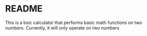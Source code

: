 # README #

This is a bsic calculator that performs basic math functions on two numbers. Currently, it will only operate on two numbers


